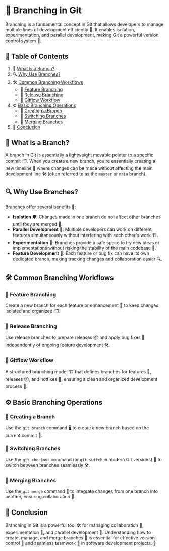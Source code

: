 # 🌿 **Branching in Git**  

Branching is a fundamental concept in Git that allows developers to manage multiple lines of development efficiently 🌟. It enables isolation, experimentation, and parallel development, making Git a powerful version control system 🚀.  

## 🌟 Table of Contents  
1. 🌱 [What is a Branch?](#-what-is-a-branch)  
2. 🔍 [Why Use Branches?](#-why-use-branches)  
3. 🛠️ [Common Branching Workflows](#️-common-branching-workflows)  
   - 🌟 [Feature Branching](#-feature-branching)  
   - 🚀 [Release Branching](#-release-branching)  
   - 🔄 [Gitflow Workflow](#-gitflow-workflow)  
4. ⚙️ [Basic Branching Operations](#️-basic-branching-operations)  
   - 🧪 [Creating a Branch](#-creating-a-branch)  
   - 🔄 [Switching Branches](#-switching-branches)  
   - 🔗 [Merging Branches](#-merging-branches)  
5. 🌟 [Conclusion](#-conclusion)  


## 🌱 What is a Branch?  
A branch in Git is essentially a lightweight movable pointer to a specific commit 🗂️. When you create a new branch, you're essentially creating a new timeline 📅 where changes can be made without affecting the main development line 🛠️ (often referred to as the `master` or `main` branch).  


## 🔍 Why Use Branches?  
Branches offer several benefits 🎯:  
- **Isolation** 🛡️: Changes made in one branch do not affect other branches until they are merged 🔗.  
- **Parallel Development** 🤝: Multiple developers can work on different features simultaneously without interfering with each other's work 🏗️.  
- **Experimentation** 🧪: Branches provide a safe space to try new ideas or implementations without risking the stability of the main codebase 🧩.  
- **Feature Development** 🚀: Each feature or bug fix can have its own dedicated branch, making tracking changes and collaboration easier 🔍.  

## 🛠️ Common Branching Workflows  

### 🌟 Feature Branching  
Create a new branch for each feature or enhancement 🌟 to keep changes isolated and organized 🗂️.  

### 🚀 Release Branching  
Use release branches to prepare releases 📦 and apply bug fixes 🐛 independently of ongoing feature development 🛠️.  

### 🔄 Gitflow Workflow  
A structured branching model 🏗️ that defines branches for features 🌟, releases 📦, and hotfixes 🔧, ensuring a clean and organized development process 🤝.  

## ⚙️ Basic Branching Operations  

### 🧪 Creating a Branch  
Use the `git branch` command 🖥️ to create a new branch based on the current commit 📅.  

### 🔄 Switching Branches  
Use the `git checkout` command (or `git switch` in modern Git versions) 🔄 to switch between branches seamlessly 🛠️.  

### 🔗 Merging Branches  
Use the `git merge` command 🔗 to integrate changes from one branch into another, ensuring collaboration 🧩.  

## 🌟 Conclusion  
Branching in Git is a powerful tool 🛠️ for managing collaboration 🤝, experimentation 🧪, and parallel development 🚀. Understanding how to create, manage, and merge branches 🌟 is essential for effective version control 🎯 and seamless teamwork 🤝 in software development projects. 🌟